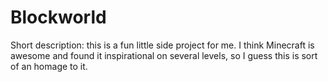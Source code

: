 Blockworld
==========
Short description: this is a fun little side project for me. I think Minecraft is awesome and found it inspirational on several levels, so I guess this is sort of an homage to it.
